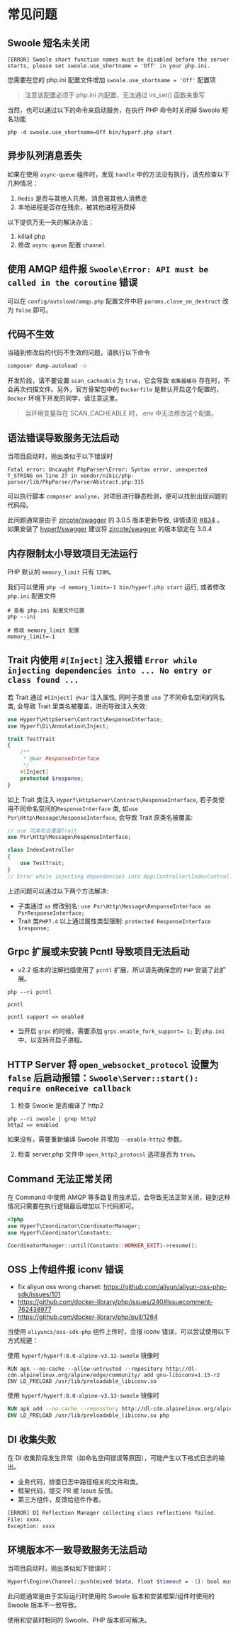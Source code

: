 # 常见问题

## Swoole 短名未关闭

```
[ERROR] Swoole short function names must be disabled before the server starts, please set swoole.use_shortname = 'Off' in your php.ini.
```

您需要在您的 php.ini 配置文件增加 `swoole.use_shortname = 'Off'` 配置项

> 注意该配置必须于 php.ini 内配置，无法通过 ini_set() 函数来重写

当然，也可以通过以下的命令来启动服务，在执行 PHP 命令时关闭掉 Swoole 短名功能

```
php -d swoole.use_shortname=Off bin/hyperf.php start
```

## 异步队列消息丢失

如果在使用 `async-queue` 组件时，发现 `handle` 中的方法没有执行，请先检查以下几种情况：

1. `Redis` 是否与其他人共用，消息被其他人消费走
2. 本地进程是否存在残余，被其他进程消费掉

以下提供万无一失的解决办法：

1. killall php
2. 修改 `async-queue` 配置 `channel`

## 使用 AMQP 组件报 `Swoole\Error: API must be called in the coroutine` 错误

可以在 `config/autoload/amqp.php` 配置文件中将 `params.close_on_destruct` 改为 `false` 即可。

## 代码不生效

当碰到修改后的代码不生效的问题，请执行以下命令

```bash
composer dump-autoload -o
```

开发阶段，请不要设置 `scan_cacheable` 为 `true`，它会导致 `收集器缓存` 存在时，不会再次扫描文件。另外，官方骨架包中的 `Dockerfile` 是默认开启这个配置的，`Docker` 环境下开发的同学，请注意这里。

> 当环境变量存在 SCAN_CACHEABLE 时，.env 中无法修改这个配置。

## 语法错误导致服务无法启动

当项目启动时，抛出类似于以下错误时

```
Fatal error: Uncaught PhpParser\Error: Syntax error, unexpected T_STRING on line 27 in vendor/nikic/php-parser/lib/PhpParser/ParserAbstract.php:315
```

可以执行脚本 `composer analyse`，对项目进行静态检测，便可以找到出现问题的代码段。

此问题通常是由于 [zircote/swagger](https://github.com/zircote/swagger-php) 的 3.0.5 版本更新导致, 详情请见 [#834](https://github.com/zircote/swagger-php/issues/834) 。
如果安装了 [hyperf/swagger](https://github.com/hyperf/swagger) 建议将 [zircote/swagger](https://github.com/zircote/swagger-php) 的版本锁定在 3.0.4

## 内存限制太小导致项目无法运行

PHP 默认的 `memory_limit` 只有 `128M`。

我们可以使用 `php -d memory_limit=-1 bin/hyperf.php start` 运行, 或者修改 `php.ini` 配置文件

```
# 查看 php.ini 配置文件位置
php --ini

# 修改 memory_limit 配置
memory_limit=-1
```

## Trait 内使用 `#[Inject]` 注入报错 `Error while injecting dependencies into ... No entry or class found ...`

若 Trait 通过 `#[Inject] @var` 注入属性, 同时子类里 `use` 了不同命名空间的同名类, 会导致 Trait 里类名被覆盖，进而导致注入失效:

```php
use Hyperf\HttpServer\Contract\ResponseInterface;
use Hyperf\Di\Annotation\Inject;

trait TestTrait
{
    /**
     * @var ResponseInterface
     */
    #[Inject]
    protected $response;
}
```

如上 Trait 类注入 `Hyperf\HttpServer\Contract\ResponseInterface`, 若子类使用不同命名空间的`ResponseInterface` 类, 如`use Psr\Http\Message\ResponseInterface`, 会导致 Trait 原类名被覆盖:

```php
// use 同类名会覆盖Trait
use Psr\Http\Message\ResponseInterface;

class IndexController
{
    use TestTrait;
}
// Error while injecting dependencies into App\Controller\IndexController: No entry or class found for 'Psr\Http\Message\ResponseInterface'
```

上述问题可以通过以下两个方法解决:

- 子类通过 `as` 修改别名: `use Psr\Http\Message\ResponseInterface as PsrResponseInterface;`
- Trait 类`PHP7.4` 以上通过属性类型限制: `protected ResponseInterface $response;`

## Grpc 扩展或未安装 Pcntl 导致项目无法启动

- v2.2 版本的注解扫描使用了 `pcntl` 扩展，所以请先确保您的 `PHP` 安装了此扩展。

```shell
php --ri pcntl

pcntl

pcntl support => enabled
```

- 当开启 `grpc` 的时候，需要添加 `grpc.enable_fork_support= 1;` 到 `php.ini` 中，以支持开启子进程。

## HTTP Server 将 `open_websocket_protocol` 设置为 `false` 后启动报错：`Swoole\Server::start(): require onReceive callback`

1. 检查 Swoole 是否编译了 http2

```shell
php --ri swoole | grep http2
http2 => enabled
```

如果没有，需要重新编译 Swoole 并增加 `--enable-http2` 参数。

2. 检查 server.php 文件中 `open_http2_protocol` 选项是否为 `true`。

## Command 无法正常关闭

在 Command 中使用 AMQP 等多路复用技术后，会导致无法正常关闭，碰到这种情况只需要在执行逻辑最后增加以下代码即可。

```php
<?php
use Hyperf\Coordinator\CoordinatorManager;
use Hyperf\Coordinator\Constants;

CoordinatorManager::until(Constants::WORKER_EXIT)->resume();
```

## OSS 上传组件报 iconv 错误

- fix aliyun oss wrong charset: https://github.com/aliyun/aliyun-oss-php-sdk/issues/101
- https://github.com/docker-library/php/issues/240#issuecomment-762438977
- https://github.com/docker-library/php/pull/1264

当使用 `aliyuncs/oss-sdk-php` 组件上传时，会报 iconv 错误，可以尝试使用以下方式规避：

使用 `hyperf/hyperf:8.0-alpine-v3.12-swoole` 镜像时

```
RUN apk --no-cache --allow-untrusted --repository http://dl-cdn.alpinelinux.org/alpine/edge/community/ add gnu-libiconv=1.15-r2
ENV LD_PRELOAD /usr/lib/preloadable_libiconv.so
```

使用 `hyperf/hyperf:8.0-alpine-v3.13-swoole` 镜像时

```dockerfile
RUN apk add --no-cache --repository http://dl-cdn.alpinelinux.org/alpine/v3.13/community/ gnu-libiconv=1.15-r3
ENV LD_PRELOAD /usr/lib/preloadable_libiconv.so php
```

## DI 收集失败

在 DI 收集阶段发生异常（如命名空间错误等原因），可能产生以下格式日志的输出。

- 业务代码，排查日志中路径相关的文件和类。
- 框架代码，提交 PR 或 Issue 反馈。
- 第三方组件，反馈给组件作者。

```bash
[ERROR] DI Reflection Manager collecting class reflections failed. 
File: xxxx.
Exception: xxxx
```

## 环境版本不一致导致服务无法启动

当项目启动时，抛出类似如下错误时：

```bash
Hyperf\Engine\Channel::push(mixed $data, float $timeout = -1): bool must be compatible with Swoole\Coroutine\Channel::push($data, $timeout = -1)
```

此问题通常是由于实际运行时使用的 Swoole 版本和安装框架/组件时使用的 Swoole 版本不一致导致。

使用和安装时相同的 Swoole、PHP 版本即可解决。
